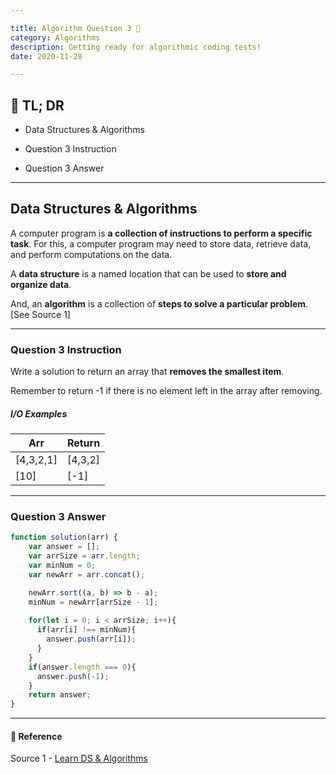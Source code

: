 ```yaml
---

title: Algorithm Question 3 🧬
category: Algorithms
description: Getting ready for algorithmic coding tests!
date: 2020-11-28

---
```


## 🤦 TL; DR

- Data Structures & Algorithms
  
- Question 3 Instruction
  
- Question 3 Answer

---

## Data Structures & Algorithms

A computer program is **a collection of instructions to perform a specific task**. For this, a computer program may need to store data, retrieve data, and perform computations on the data.

A **data structure** is a named location that can be used to **store and organize data**. 

And, an **algorithm** is a collection of **steps to solve a particular problem**. \[See Source 1]

---

### Question 3 Instruction

Write a solution to return an array that **removes the smallest item**.

Remember to return -1 if there is no element left in the array after removing.

##### I/O Examples

| Arr       | Return  |
| --------- | ------- |
| \[4,3,2,1] | \[4,3,2] |
| \[10]      | \[-1]    |

---

### Question 3 Answer

```javascript
function solution(arr) {
    var answer = [];
    var arrSize = arr.length;
    var minNum = 0;
    var newArr = arr.concat();

    newArr.sort((a, b) => b - a);
    minNum = newArr[arrSize - 1];
  
    for(let i = 0; i < arrSize; i++){
      if(arr[i] !== minNum){
        answer.push(arr[i]);
      }
    }
    if(answer.length === 0){
      answer.push(-1);
    }
    return answer;
}

```

---

#### 🔗 Reference

Source 1 - [Learn DS & Algorithms](https://www.programiz.com/dsa)